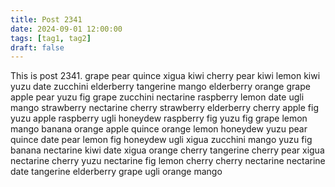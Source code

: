 ```yaml
---
title: Post 2341
date: 2024-09-01 12:00:00
tags: [tag1, tag2]
draft: false
---
```

This is post 2341.
grape
pear
quince
xigua
kiwi
cherry
pear
kiwi
lemon
kiwi
yuzu
date
zucchini
elderberry
tangerine
mango
elderberry
orange
grape
apple
pear
yuzu
fig
grape
zucchini
nectarine
raspberry
lemon
date
ugli
mango
strawberry
nectarine
cherry
strawberry
elderberry
cherry
apple
fig
yuzu
apple
raspberry
ugli
honeydew
raspberry
fig
yuzu
fig
grape
lemon
mango
banana
orange
apple
quince
orange
lemon
honeydew
yuzu
pear
quince
date
pear
lemon
fig
honeydew
ugli
xigua
zucchini
mango
yuzu
fig
banana
nectarine
kiwi
date
xigua
orange
cherry
tangerine
cherry
pear
xigua
nectarine
cherry
yuzu
nectarine
fig
lemon
cherry
cherry
nectarine
nectarine
date
tangerine
elderberry
grape
ugli
orange
mango
